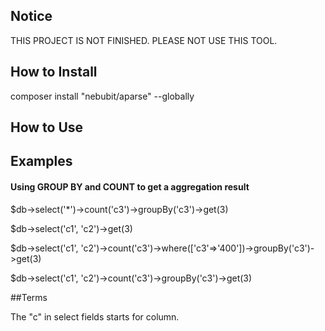 ## Notice

THIS PROJECT IS NOT FINISHED. PLEASE NOT USE THIS TOOL.

## How to Install

composer install "nebubit/aparse" --globally

## How to Use


## Examples
#### Using GROUP BY and COUNT to get a aggregation result

$db->select('*')->count('c3')->groupBy('c3')->get(3)

$db->select('c1', 'c2')->get(3)

$db->select('c1', 'c2')->count('c3')->where(['c3'=>'400'])->groupBy('c3')->get(3)

$db->select('c1', 'c2')->count('c3')->groupBy('c3')->get(3)



##Terms

The "c" in select fields starts for column.

